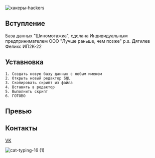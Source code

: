 ![хакеры-hackers](https://user-images.githubusercontent.com/114806441/197032759-e1ca0385-aa43-4416-95f8-5d91fca06d90.gif)

## Вступление 

База данных "Шиномотажка", сделана Индивидуальным предпринимателем ООО "Лучше раньше, чем позже" p.s. Дягилев Феликс ИП2К-22

## Уставновка

```
1. Создать новую базу данных с любым именем
2. Открыть новый редактор SQL
3. Скопировать скрипт из файла 
4. Вставить в редактор 
5. Выполнить скрипт 
6. ГОТОВО
```

## Превью



## Контакты 

 [VK](https://vk.com/id688464257)
 
![cat-typing-16 (1)](https://user-images.githubusercontent.com/114806441/197033630-52ebad75-c599-4b5d-b242-115bb59b00a7.gif)


